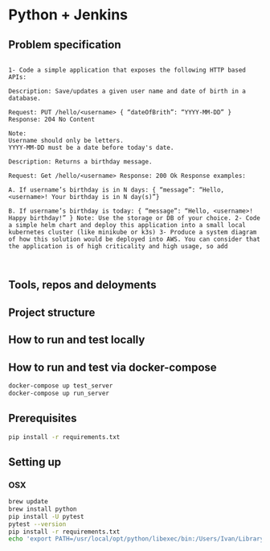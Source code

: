 # Python + Jenkins 

## Problem specification

```

1- Code a simple application that exposes the following HTTP based APIs: 

Description: Save/updates a given user name and date of birth in a database. 

Request: PUT /hello/<username> { “dateOfBrith”: “YYYY-MM-DD” } Response: 204 No Content 

Note: 
Username should only be letters. 
YYYY-MM-DD must be a date before today's date. 

Description: Returns a birthday message. 

Request: Get /hello/<username> Response: 200 Ok Response examples: 

A. If username’s birthday is in N days: { “message”: “Hello, <username>! Your birthday is in N day(s)”} 

B. If username’s birthday is today: { “message”: “Hello, <username>! Happy birthday!” } Note: Use the storage or DB of your choice. 2- Code a simple helm chart and deploy this application into a small local kubernetes cluster (like minikube or k3s) 3- Produce a system diagram of how this solution would be deployed into AWS. You can consider that the application is of high criticality and high usage, so add



```

## Tools, repos and deloyments 



## Project structure 



## How to run and test locally



## How to run and test via docker-compose
```bash
docker-compose up test_server
docker-compose up run_server
```

## Prerequisites
```bash
pip install -r requirements.txt
```

## Setting up

### OSX
```bash
brew update
brew install python
pip install -U pytest
pytest --version
pip install -r requirements.txt
echo 'export PATH=/usr/local/opt/python/libexec/bin:/Users/Ivan/Library/Python/3.7/bin:$PATH' >> ~/.bash_profile
```